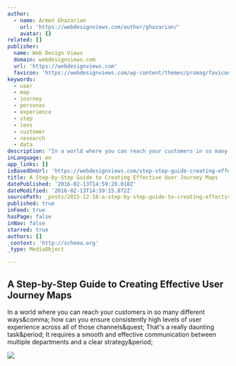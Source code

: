 ```yaml
---
author:
  - name: Armen Ghazarian
    url: 'https://webdesignviews.com/author/ghazarian/'
    avatar: {}
related: []
publisher:
  name: Web Design Views
  domain: webdesignviews.com
  url: 'https://webdesignviews.com'
  favicon: 'https://webdesignviews.com/wp-content/themes/promag/favicon.ico'
keywords:
  - user
  - map
  - journey
  - personas
  - experience
  - step
  - lens
  - customer
  - research
  - data
description: "In a world where you can reach your customers in so many different ways, how can you ensure consistently high levels of user experience across all of those channels? That's a really daunting task. It requires a smooth and effective communication between multiple departments and a clear strategy."
inLanguage: en
app_links: []
isBasedOnUrl: 'https://webdesignviews.com/step-step-guide-creating-effective-user-journey-maps/?utm_campaign=Submission&utm_medium=Community&utm_source=GrowthHackers.com'
title: A Step-by-Step Guide to Creating Effective User Journey Maps
datePublished: '2016-02-13T14:59:20.018Z'
dateModified: '2016-02-13T14:59:15.872Z'
sourcePath: _posts/2015-12-18-a-step-by-step-guide-to-creating-effective-user-journey-maps.md
published: true
inFeed: true
hasPage: false
inNav: false
starred: true
authors: []
_context: 'http://schema.org'
_type: MediaObject

---
```

<article style=""><h1>A Step-by-Step Guide to Creating Effective User Journey Maps</h1><p>In a world where you can reach your customers in so many different ways&amp;comma; how can you ensure consistently high levels of user experience across all of those channels&amp;quest; That's a really daunting task&amp;period; It requires a smooth and effective communication between multiple departments and a clear strategy&amp;period;</p><img src="https://webdesignviews.com/media/2014/16151/user-journey-maps.jpg" /></article>